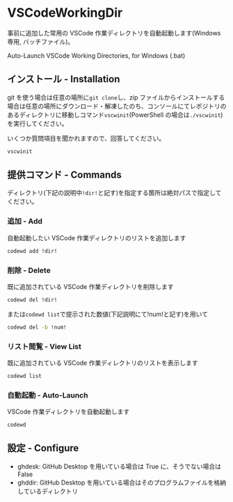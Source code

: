 # VSCodeWorkingDir

事前に追加した常用の VSCode 作業ディレクトリを自動起動します(Windows 専用, バッチファイル)。

Auto-Launch VSCode Working Directories, for Windows (.bat)

## インストール - Installation

git を使う場合は任意の場所に`git clone`し、zip ファイルからインストールする場合は任意の場所にダウンロード・解凍したのち、コンソールにてレポジトリのあるディレクトリに移動しコマンド`vscwinit`(PowerShell の場合は`./vscwinit`)を実行してください。

いくつか質問項目を聞かれますので、回答してください。

```sh
vscwinit
```

## 提供コマンド - Commands

ディレクトリ(下記の説明中`!dir!`と記す)を指定する箇所は絶対パスで指定してください。

### 追加 - Add

自動起動したい VSCode 作業ディレクトリのリストを追加します

```sh
codewd add !dir!
```

### 削除 - Delete

既に追加されている VSCode 作業ディレクトリを削除します

```sh
codewd del !dir!
```

または`codewd list`で提示された数値(下記説明にて!num!と記す)を用いて

```sh
codewd del -b !num!
```

### リスト閲覧 - View List

既に追加されている VSCode 作業ディレクトリのリストを表示します

```sh
codewd list
```

### 自動起動 - Auto-Launch

VSCode 作業ディレクトリを自動起動します

```sh
codewd
```

## 設定 - Configure

- ghdesk: GitHub Desktop を用いている場合は True に、そうでない場合は False
- ghddir: GitHub Desktop を用いている場合はそのプログラムファイルを格納しているディレクトリ

